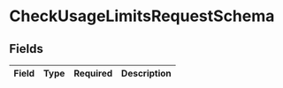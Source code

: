 # CheckUsageLimitsRequestSchema


## Fields

| Field       | Type        | Required    | Description |
| ----------- | ----------- | ----------- | ----------- |